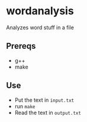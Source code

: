 # wordanalysis

Analyzes word stuff in a file

## Prereqs
* g++
* make

## Use

* Put the text in `input.txt`
* run `make`
* Read the text in `output.txt`